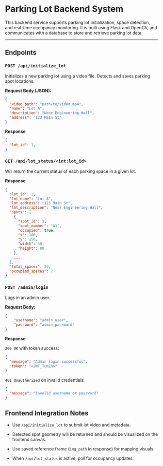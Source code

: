 # Parking Lot Backend System

This backend service supports parking lot initialization, space detection, and real-time occupancy monitoring. It is built using Flask and OpenCV, and communicates with a database to store and retrieve parking lot data.

---

## Endpoints

### `POST /api/initialize_lot`
Initializes a new parking lot using a video file. Detects and saves parking spot locations.

**Request Body (JSON):**
```json
{
  "video_path": "path/to/video.mp4",
  "name": "Lot A",
  "description": "Near Engineering Hall",
  "address": "123 Main St"
}
```
**Response**
```json
{ 
  "lot_id": 1,
}
```

### `GET /api/lot_status/<int:lot_id>`
Will return the current status of each parking space in a given lot.

**Response**
```json
{
  "lot_id": 1,
  "lot_name": "Lot A",
  "lot_address": "123 Main St",
  "lot_description": "Near Engineering Hall",
  "spots": [
    {
      "spot_id": 1,
      "spot_number": "A1",
      "occupied": true,
      "x": 100,
      "y": 150,
      "width": 50,
      "height": 80
    },
    ...
  ],
  "total_spaces": 20,
  "occupied_spaces": 7
}
```

### `POST /admin/login`
Logs in an admin user.

**Request Body:**
```json
{
    "username": "admin_user",
    "password": "admin_password"
}
```

**Response**

`200 OK` with token success:
```json
{
  "message": "Admin login successful",
  "token": "<JWT_TOKEN>"
}
```

`401 Unautherized` on invalid credentials:
```json
{
  "message": "Invalid username or password"
}
```

## Frontend Integration Notes
* Use `/api/initialize_lot` to submit lot video and metadata.

* Detected spot geometry will be returned and should be visualized on the frontend canvas.

* Use saved reference frame (`img_path` in response) for mapping visuals.

* When `/api/lot_status` is active, poll for occupancy updates.



